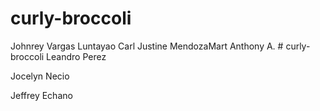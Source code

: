# curly-broccoli


Johnrey Vargas Luntayao
Carl Justine MendozaMart Anthony A. # curly-broccoli
Leandro Perez

Jocelyn Necio

Jeffrey Echano